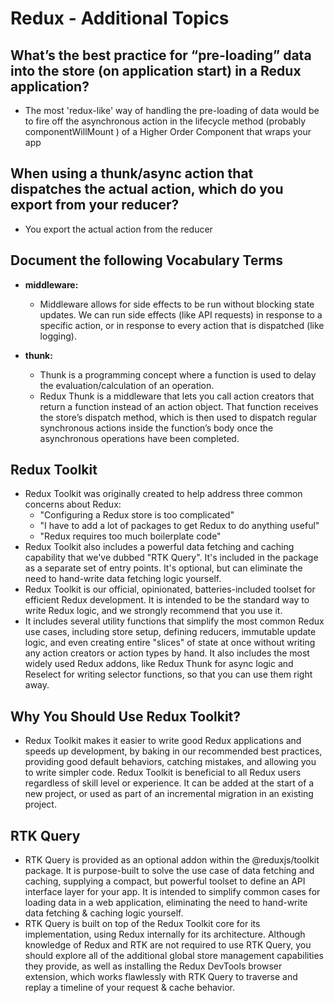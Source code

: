 # Redux - Additional Topics


## What’s the best practice for “pre-loading” data into the store (on application start) in a Redux application?
  - The most 'redux-like' way of handling the pre-loading of data would be to fire off the asynchronous action in the lifecycle method (probably componentWillMount ) of a Higher Order Component that wraps your app
## When using a thunk/async action that dispatches the actual action, which do you export from your reducer?
  - You export the actual action from the reducer


## Document the following Vocabulary Terms
  - **middleware:**
     -  Middleware allows for side effects to be run without blocking state updates. We can run side effects (like API requests) in response to a specific action, or in response to every action that is dispatched (like logging).

  - **thunk:**
     - Thunk is a programming concept where a function is used to delay the evaluation/calculation of an operation.
     - Redux Thunk is a middleware that lets you call action creators that return a function instead of an action object. That function receives the store’s dispatch method, which is then used to dispatch regular synchronous actions inside the function’s body once the asynchronous operations have been completed.



## Redux Toolkit
  -  Redux Toolkit was originally created to help address three common concerns about Redux:
     - "Configuring a Redux store is too complicated"
     - "I have to add a lot of packages to get Redux to do anything useful"
     - "Redux requires too much boilerplate code"
  - Redux Toolkit also includes a powerful data fetching and caching capability that we've dubbed "RTK Query". It's included in the package as a separate set of entry points. It's optional, but can eliminate the need to hand-write data fetching logic yourself.
  - Redux Toolkit is our official, opinionated, batteries-included toolset for efficient Redux development. It is intended to be the standard way to write Redux logic, and we strongly recommend that you use it.
  - It includes several utility functions that simplify the most common Redux use cases, including store setup, defining reducers, immutable update logic, and even creating entire "slices" of state at once without writing any action creators or action types by hand. It also includes the most widely used Redux addons, like Redux Thunk for async logic and Reselect for writing selector functions, so that you can use them right away.
 


## Why You Should Use Redux Toolkit?
  - Redux Toolkit makes it easier to write good Redux applications and speeds up development, by baking in our recommended best practices, providing good default behaviors, catching mistakes, and allowing you to write simpler code. Redux Toolkit is beneficial to all Redux users regardless of skill level or experience. It can be added at the start of a new project, or used as part of an incremental migration in an existing project.


## RTK Query
  - RTK Query is provided as an optional addon within the @reduxjs/toolkit package. It is purpose-built to solve the use case of data fetching and caching, supplying a compact, but powerful toolset to define an API interface layer for your app. It is intended to simplify common cases for loading data in a web application, eliminating the need to hand-write data fetching & caching logic yourself.
  - RTK Query is built on top of the Redux Toolkit core for its implementation, using Redux internally for its architecture. Although knowledge of Redux and RTK are not required to use RTK Query, you should explore all of the additional global store management capabilities they provide, as well as installing the Redux DevTools browser extension, which works flawlessly with RTK Query to traverse and replay a timeline of your request & cache behavior.


